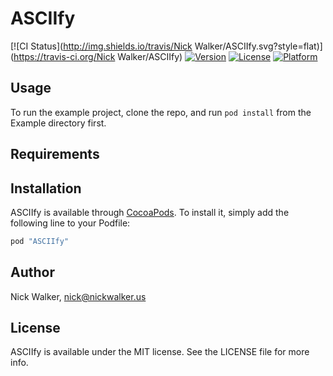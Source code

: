 # ASCIIfy

[![CI Status](http://img.shields.io/travis/Nick Walker/ASCIIfy.svg?style=flat)](https://travis-ci.org/Nick Walker/ASCIIfy)
[![Version](https://img.shields.io/cocoapods/v/ASCIIfy.svg?style=flat)](http://cocoapods.org/pods/ASCIIfy)
[![License](https://img.shields.io/cocoapods/l/ASCIIfy.svg?style=flat)](http://cocoapods.org/pods/ASCIIfy)
[![Platform](https://img.shields.io/cocoapods/p/ASCIIfy.svg?style=flat)](http://cocoapods.org/pods/ASCIIfy)

## Usage

To run the example project, clone the repo, and run `pod install` from the Example directory first.

## Requirements

## Installation

ASCIIfy is available through [CocoaPods](http://cocoapods.org). To install
it, simply add the following line to your Podfile:

```ruby
pod "ASCIIfy"
```

## Author

Nick Walker, nick@nickwalker.us

## License

ASCIIfy is available under the MIT license. See the LICENSE file for more info.
